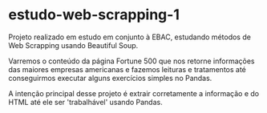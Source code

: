 # estudo-web-scrapping-1
Projeto realizado em estudo em conjunto à EBAC, estudando métodos de Web Scrapping usando Beautiful Soup.

Varremos o conteúdo da página Fortune 500 que nos retorne informações das maiores empresas americanas e fazemos leituras e tratamentos até conseguirmos executar alguns exercícios simples no Pandas.

A intenção principal desse projeto é extrair corretamente a informação e do HTML até ele ser 'trabalhável' usando Pandas.
